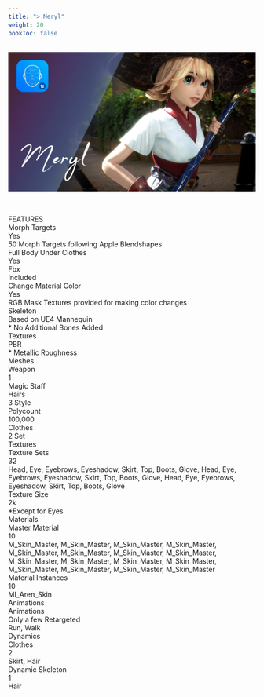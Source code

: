 ```yaml
---
title: "> Meryl"
weight: 20
bookToc: false
---
```


<img class="character-cover shadow round" src="img/meryl-cover.jpg" alt="Meryl cover">


<p>&nbsp;</p>

<div class="div-table">
   <div class="trow">
      <div class="tcolumn tcolumn1">FEATURES</div>
      <div class="tcolumn tcolumn2"></div>
      <div class="tcolumn tcolumn3"></div>
   </div>
   <div class="trow">
      <div class="tcolumn key">Morph Targets</div>
      <div class="tcolumn value1">Yes</div>
      <div class="tcolumn value2">50 Morph Targets following Apple Blendshapes</div>
   </div>
   <div class="trow">
      <div class="tcolumn key">Full Body Under Clothes</div>
      <div class="tcolumn value1">Yes</div>
      <div class="tcolumn value2"></div>
   </div>
   <div class="trow">
      <div class="tcolumn key">Fbx</div>
      <div class="tcolumn value1">Included</div>
      <div class="tcolumn value2"></div>
   </div>
   <div class="trow">
      <div class="tcolumn key">Change Material Color</div>
      <div class="tcolumn value1">Yes</div>
      <div class="tcolumn value2">RGB Mask Textures provided for making color changes</div>
   </div>
   <div class="trow">
      <div class="tcolumn key">Skeleton</div>
      <div class="tcolumn value1">Based on UE4 Mannequin</div>
      <div class="tcolumn value2">* No Additional Bones Added</div>
   </div>
   <div class="trow">
      <div class="tcolumn key">Textures</div>
      <div class="tcolumn value1">PBR</div>
      <div class="tcolumn value2">* Metallic Roughness</div>
   </div>

   <div class="trow">
      <div class="tcolumn tcolumn1b">Meshes</div>
      <div class="tcolumn tcolumn2"></div>
      <div class="tcolumn tcolumn3"></div>
   </div>
   <div class="trow">
      <div class="tcolumn key">Weapon</div>
      <div class="tcolumn value1">1</div>
      <div class="tcolumn value2">Magic Staff</div>
   </div>
   <div class="trow">
      <div class="tcolumn key">Hairs</div>
      <div class="tcolumn value1">3 Style</div>
      <div class="tcolumn value2"></div>
   </div>
   <div class="trow">
      <div class="tcolumn key">Polycount</div>
      <div class="tcolumn value1">100,000</div>
      <div class="tcolumn value2"></div>
   </div>
   <div class="trow">
      <div class="tcolumn key">Clothes</div>
      <div class="tcolumn value1">2 Set</div>
      <div class="tcolumn value2"></div>
   </div>

   <div class="trow">
      <div class="tcolumn tcolumn1b">Textures</div>
      <div class="tcolumn tcolumn2"></div>
      <div class="tcolumn tcolumn3"></div>
   </div>
   <div class="trow">
      <div class="tcolumn key">Texture Sets</div>
      <div class="tcolumn value1">32</div>
      <div class="tcolumn value2">Head, Eye, Eyebrows, Eyeshadow, Skirt, Top, Boots, Glove, Head, Eye, Eyebrows, Eyeshadow, Skirt, Top, Boots, Glove, Head, Eye, Eyebrows, Eyeshadow, Skirt, Top, Boots, Glove</div>
   </div>
   <div class="trow">
      <div class="tcolumn key">Texture Size</div>
      <div class="tcolumn value1">2k</div>
      <div class="tcolumn value2">*Except for Eyes</div>
   </div>

   <div class="trow">
      <div class="tcolumn tcolumn1b">Materials</div>
      <div class="tcolumn tcolumn2"></div>
      <div class="tcolumn tcolumn3"></div>
   </div>
   <div class="trow">
      <div class="tcolumn key">Master Material</div>
      <div class="tcolumn value1">10</div>
      <div class="tcolumn value2">M_Skin_Master, M_Skin_Master, M_Skin_Master, M_Skin_Master, M_Skin_Master, M_Skin_Master, M_Skin_Master, M_Skin_Master, M_Skin_Master, M_Skin_Master, M_Skin_Master, M_Skin_Master, M_Skin_Master, M_Skin_Master, M_Skin_Master, M_Skin_Master</div>
   </div>
   <div class="trow">
      <div class="tcolumn key">Material Instances</div>
      <div class="tcolumn value1">10</div>
      <div class="tcolumn value2">MI_Aren_Skin</div>
   </div>

   <div class="trow">
      <div class="tcolumn tcolumn1b">Animations</div>
      <div class="tcolumn tcolumn2"></div>
      <div class="tcolumn tcolumn3"></div>
   </div>
   <div class="trow">
      <div class="tcolumn key">Animations</div>
      <div class="tcolumn value1">Only a few Retargeted</div>
      <div class="tcolumn value2">Run, Walk</div>
   </div>

   <div class="trow">
      <div class="tcolumn tcolumn1b">Dynamics</div>
      <div class="tcolumn tcolumn2"></div>
      <div class="tcolumn tcolumn3"></div>
   </div>
   <div class="trow">
      <div class="tcolumn key">Clothes</div>
      <div class="tcolumn value1">2</div>
      <div class="tcolumn value2">Skirt, Hair</div>
   </div>
   <div class="trow">
      <div class="tcolumn key">Dynamic Skeleton</div>
      <div class="tcolumn value1">1</div>
      <div class="tcolumn value2">Hair</div>
   </div>
</div>
